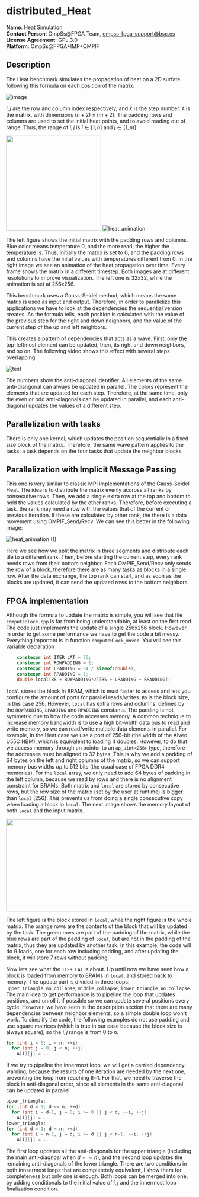 # distributed_Heat

**Name**: Heat Simulation  
**Contact Person**: OmpSs@FPGA Team, ompss-fpga-support@bsc.es  
**License Agreement**: GPL 3.0  
**Platform**: OmpSs@FPGA+IMP+OMPIF

## Description

The Heat benchmark simulates the propagation of heat on a 2D surfate following this formula on each position of the matrix:

![image](https://github.com/bsc-pm-ompss-at-fpga/distributed_Heat/assets/17345627/8fa75bd6-f204-464e-b3fa-79657ad8b48f)

$i,j$ are the row and column index respectively, and $k$ is the step number.
`A` is the matrix, with dimensions $(n+2) \times (m+2)$.
The padding rows and columns are used to set the initial heat points, and to avoid reading out of range.
Thus, the range of $i,j$ is $i \in [1, n]$ and $j \in [1, m]$.

<img src="https://github.com/bsc-pm-ompss-at-fpga/distributed_Heat/assets/17345627/ba3e6400-cbd5-46ff-86d8-cb7b1f541781" width="256" height="256" /> ![heat_animation](https://github.com/bsc-pm-ompss-at-fpga/distributed_Heat/assets/17345627/e0770ef6-e25c-4623-9933-7cd53b3c7c0d)

The left figure shows the initial matrix with the padding rows and columns.
Blue color means temperature 0, and the more read, the higher the temperature is.
Thus, initially the matrix is set to 0, and the padding rows and columns have the inital values with temperatures different from 0.
In the right image we see an animation of the heat propagation over time.
Every frame shows the matrix in a different timestep.
Both images are at different resolutions to improve visualization.
The left one is 32x32, while the animation is set at 256x256.

This benchmark uses a Gauss-Seidel method, which means the same matrix is used as input and output.
Therefore, in order to parallelize this applications we have to look at the dependencies the sequential version creates.
As the formula tells, each position is calculated with the value of the previous step for the right and down neighbors, and the value of the current step of the up and left neighbors.

This creates a pattern of dependencies that acts as a wave.
First, only the top-leftmost element can be updated, then, its right and down neighbors, and so on.
The following video shows this effect with several steps overlapping:

![test](https://github.com/bsc-pm-ompss-at-fpga/distributed_Heat/assets/17345627/721da55f-a0d1-4c5d-9918-cd0a3052ca22)

The numbers show the anti-diagonal identifier.
All elements of the same anti-diangonal can always be updated in parallel.
The colors represent the elements that are updated for each step.
Therefore, at the same time, only the even or odd anti-diagonals can be updated in parallel, and each anti-diagonal updates the values of a different step.

## Parallelization with tasks

There is only one kernel, which updates the position sequentially in a fixed-size block of the matrix.
Therefore, the same wave pattern applies to the tasks: a task depends on the four tasks that update the neighbor blocks.


## Parallelization with Implicit Message Passing

This one is very similar to classic MPI implementations of the Gauss-Seidel Heat.
The idea is to distribute the matrix evenly accross all ranks by consecutive rows.
Then, we add a single extra row at the top and bottom to hold the values calculated by the other ranks.
Therefore, before executing a task, the rank may need a row with the values that of the current or previous iteration.
If these are calculated by other rank, the there is a data movement using OMPIF_Send/Recv.
We can see this better in the following image:

![heat_animation (1)](https://github.com/bsc-pm-ompss-at-fpga/distributed_Heat/assets/17345627/485e3584-91eb-4058-a6e4-5be848b67ec0)

Here we see how we split the matrix in three segments and distribute each tile to a different rank.
Then, before starting the current step, every rank needs rows from their bottom neighbor.
Each OMPIF_Send/Recv only sends the row of a block, therefore there are as many tasks as blocks in a single row.
After the data exchange, the top rank can start, and as soon as the blocks are updated, it can send the updated rows to the bottom neighbors.

## FPGA implementation

Although the formula to update the matrix is simple, you will see that file `computeBlock.cpp` is far from being understandable, at least on the first read.
The code just implements the update of a single 256x256 block.
However, in order to get some performance we have to get the code a bit messy.
Everything important is in function `computeBlock_moved`.
You will see this variable declaration
``` C
	constexpr int ITER_LAT = 76;
	constexpr int ROWPADDING = 1;
	constexpr int LPADDING = 64 / sizeof(double);
	constexpr int RPADDING = 1;
	double local[BS + ROWPADDING*2][BS + LPADDING + RPADDING];
````

`local` stores the block in BRAM, which is must faster to access and lets you configure the amount of ports for parallel reads/writes.
`BS` is the block size, in this case 256.
However, `local` has extra rows and columns, defined by the `ROWPADDING`, `LPADDING` and `RPADDING` constants.
The padding is not symmetric due to how the code accesses memory.
A common technique to increase memory bandwidth is to use a high bit-width data bus to read and write memory, so we can read/write multiple data elements in parallel.
For example, in the Heat case we use a port of 256-bit (the width of the Alveo U55C HBM), which is equivalent to loading 4 doubles.
However, to do that we access memory through an pointer to an `ap_uint<256>` type, therefore the addresses must be aligned to 32 bytes.
This is why we add a padding of 64 bytes on the left and right columns of the matrix, so we can support memory bus widths up to 512 bits (the usual case of FPGA DDR4 memories).
For the `local` array, we only need to add 64 bytes of padding in the left column, because we read by rows and there is no alignment constraint for BRAMs.
Both matrix and `local` are stored by consecutive rows, but the row size of the matrix (set by the user at runtime) is bigger than `local` (256).
This prevents us from doing a single consecutive copy when loading a block in `local`.
The next image shows the memory layout of both `local` and the input matrix.

<p align=center>
    <img src="https://github.com/bsc-pm-ompss-at-fpga/distributed_Heat/assets/17345627/67f7e82b-5cf8-4520-8b37-b2b15f5162be" width=514 height=250>
</p>

The left figure is the block stored in `local`, while the right figure is the whole matrix.
The orange rows are the contents of the block that will be updated by the task.
The green rows are part of the padding of the matrix, while the blue rows are part of the padding of `local`, but are not in the padding of the matrix, thus they are updated by another task.
In this example, the code will do 9 loads, one for each row including padding, and after updating the block, it will store 7 rows without padding.

Now lets see what the `ITER_LAT` is about.
Up until now we have seen how a block is loaded from memory to BRAMs in `local`, and stored back to memory.
The update part is divided in three loops: `upper_triangle_no_collapse`, `middle_collapse`, `lower_triangle_no_collapse`.
The main idea to get performance is to pipeline the loop that updates positions, and unroll it if possible so we can update several positions every cycle.
However, we have seen in the description section that there are many dependencies between neighbor elements, so a simple double loop won't work.
To simplify the code, the following examples do not use padding and use square matrices (which is true in our case because the block size is always square), so the $i,j$ range is from 0 to $n$.
```C
for (int i = 0; i < n; ++i)
  for (int j = 0; j < n; ++j)
    A[i][j] = ...
```
If we try to pipeline the innermost loop, we will get a carried dependency warning, because the results of one iteration are needed by the next one, preventing the loop from reaching II=1.
For that, we need to traverse the block in anti-diagonal order, since all elements in the same anti-diagonal can be updated in parallel:
```C
upper_triangle:
for (int d = 1; d <= n; ++d)
  for (int i = d-1, j = 0; i >= 0 || j < d; --i, ++j)
    A[i][j] = ...
lower_triangle:
for (int d = 1; d < n; ++d)
  for (int i = n-1, j = d; i >= d || j < n-1; --i, ++j)
    A[i][j] = ...
```
The first loop updates all the anti-diagonals for the upper triangle (including the main anti-diagnoal when $d == n$), and the second loop updates the remaining anti-diagonals of the lower triangle.
There are two conditions in both innsermost loops that are completetely equivalent, I show them for completeness but only one is enough.
Both loops can be merged into one, by adding conditionals to the initial value of $i,j$ and the innermost loop finalization condition.
